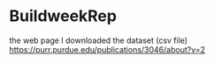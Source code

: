 # BuildweekRep
 the web page I downloaded the dataset (csv file)  https://purr.purdue.edu/publications/3046/about?v=2
